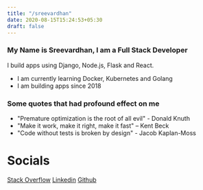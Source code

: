 ```yaml
---
title: "/sreevardhan"
date: 2020-08-15T15:24:53+05:30
draft: false
---
```


### My Name is Sreevardhan, I am a Full Stack Developer

I build apps using Django, Node.js, Flask and React.

- I am currently learning Docker, Kubernetes and Golang
- I am building apps since 2018

### Some quotes that had profound effect on me

- "Premature optimization is the root of all evil" - Donald Knuth
- "Make it work, make it right, make it fast" – Kent Beck
- "Code without tests is broken by design" - Jacob Kaplan-Moss

# Socials

[Stack Overflow](https://stackoverflow.com/users/12030498/sreevardhan-reddy "Link title")
[Linkedin](https://www.linkedin.com/in/sreevardhan-reddy-346904120/ "Link title")
[Github](https://github.com/sreevardhanreddi "Link title")
